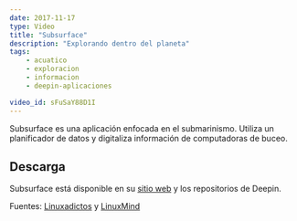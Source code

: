 ```yaml
---
date: 2017-11-17
type: Video
title: "Subsurface"
description: "Explorando dentro del planeta"
tags:
    - acuatico
    - exploracion
    - informacion
    - deepin-aplicaciones

video_id: sFuSaY88D1I
---
```


Subsurface es una aplicación enfocada en el submarinismo. Utiliza un planificador de datos y digitaliza información de computadoras de buceo.

## Descarga

Subsurface está disponible en su [sitio web](https://subsurface-divelog.org/es/) y los repositorios de Deepin.

Fuentes: [Linuxadictos](https://www.linuxadictos.com/subsurface-4-7-1-linus-torvalds-lanza-una-nueva-version-mejorada.html) y [LinuxMind](https://www.youtube.com/channel/UCdhFR7qIzP2PEuUtmWenXqw)
